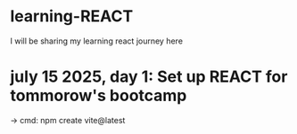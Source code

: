 # learning-REACT

I will be sharing my learning react journey here

# july 15 2025, day 1: Set up REACT for tommorow's bootcamp
-> cmd: npm create vite@latest
